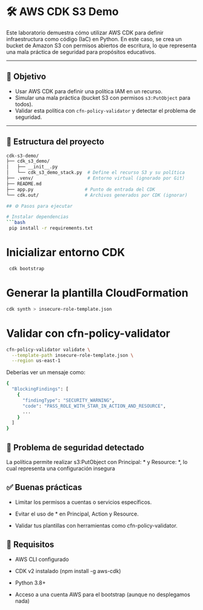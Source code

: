 # 🛠️ AWS CDK S3 Demo

Este laboratorio demuestra cómo utilizar AWS CDK para definir infraestructura como código (IaC) en Python. En este caso, se crea un bucket de Amazon S3 con permisos abiertos de escritura, lo que representa una mala práctica de seguridad para propósitos educativos.

---

## 🎯 Objetivo

- Usar AWS CDK para definir una política IAM en un recurso.
- Simular una mala práctica (bucket S3 con permisos `s3:PutObject` para todos).
- Validar esta política con `cfn-policy-validator` y detectar el problema de seguridad.

---

## 📁 Estructura del proyecto

```bash
cdk-s3-demo/
├── cdk_s3_demo/
│   ├── __init__.py
│   └── cdk_s3_demo_stack.py  # Define el recurso S3 y su política
├── .venv/                    # Entorno virtual (ignorado por Git)
├── README.md
├── app.py                   # Punto de entrada del CDK
└── cdk.out/                 # Archivos generados por CDK (ignorar)

## ⚙️ Pasos para ejecutar

# Instalar dependencias
```bash
 pip install -r requirements.txt
 ```

# Inicializar entorno CDK
```bash
 cdk bootstrap
 ```

# Generar la plantilla CloudFormation
```bash
cdk synth > insecure-role-template.json
 ```

# Validar con cfn-policy-validator
```bash
cfn-policy-validator validate \
  --template-path insecure-role-template.json \
  --region us-east-1
 ```

Deberías ver un mensaje como:
```bash
{
  "BlockingFindings": [
    {
      "findingType": "SECURITY_WARNING",
      "code": "PASS_ROLE_WITH_STAR_IN_ACTION_AND_RESOURCE",
      ...
    }
  ]
}
```

## 🚫 Problema de seguridad detectado
La política permite realizar s3:PutObject con Principal: * y Resource: *, lo cual representa una configuración insegura

## ✅ Buenas prácticas
* Limitar los permisos a cuentas o servicios específicos.

* Evitar el uso de * en Principal, Action y Resource.

* Validar tus plantillas con herramientas como cfn-policy-validator.


##  📌 Requisitos
* AWS CLI configurado

* CDK v2 instalado (npm install -g aws-cdk)

* Python 3.8+

* Acceso a una cuenta AWS para el bootstrap (aunque no desplegamos nada)